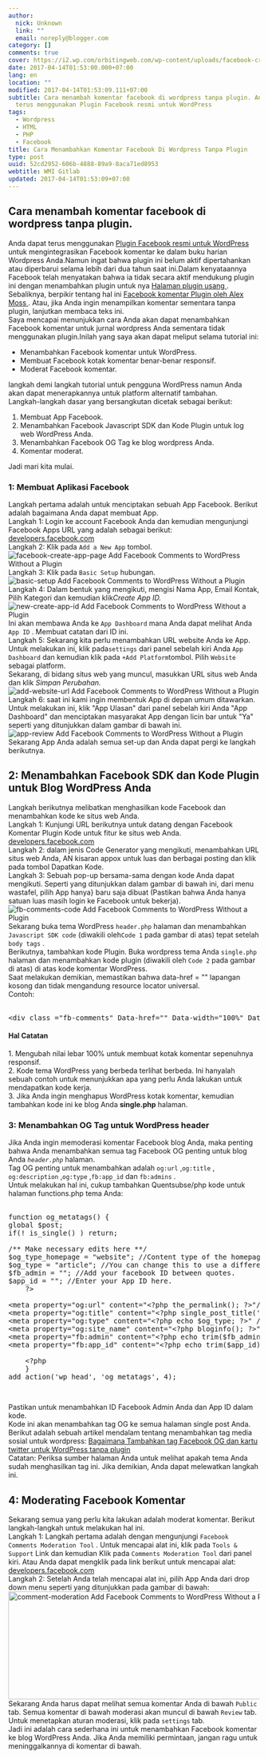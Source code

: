 ```yaml
---
author:
  nick: Unknown
  link: ""
  email: noreply@blogger.com
category: []
comments: true
cover: https://i2.wp.com/orbitingweb.com/wp-content/uploads/facebook-create-app-page.png?resize=641%2C174
date: 2017-04-14T01:53:00.000+07:00
lang: en
location: ""
modified: 2017-04-14T01:53:09.111+07:00
subtitle: Cara menambah komentar facebook di wordpress tanpa plugin. Anda dapat
  terus menggunakan Plugin Facebook resmi untuk WordPress
tags:
  - Wordpress
  - HTML
  - PHP
  - Facebook
title: Cara Menambahkan Komentar Facebook Di Wordpress Tanpa Plugin
type: post
uuid: 52cd2952-606b-4888-89a9-8aca71ed8953
webtitle: WMI Gitlab
updated: 2017-04-14T01:53:09+07:00
---
```


<div dir="ltr" style="text-align: left;" trbidi="on"><h2> Cara menambah komentar facebook di wordpress tanpa plugin. </h2><div><div>Anda dapat terus menggunakan    <a href="https://translate.googleusercontent.com/translate_c?depth=1&amp;nv=1&amp;rurl=translate.google.com&amp;sl=auto&amp;sp=nmt4&amp;tl=id&amp;u=http://l3n4r0xblog.cf/out/aHR0cHM6Ly9hZGYubHkvMTEwMjQ1NjEvaHR0cHM6Ly93b3JkcHJlc3Mub3JnL3BsdWdpbnMvZmFjZWJvb2sv&amp;usg=ALkJrhgc4VtWJZNhINqTsk55B2hmaqrhGw" rel="noopener noreferer nofollow" title="Resmi Facebook Plugin Untuk WordPress">    Plugin Facebook resmi untuk WordPress    </a>   untuk mengintegrasikan Facebook komentar ke dalam buku harian    Wordpress Anda.Namun ingat bahwa plugin ini belum aktif    dipertahankan atau diperbarui selama lebih dari dua tahun saat    ini.Dalam kenyataannya Facebook telah menyatakan bahwa ia tidak    secara aktif mendukung plugin ini dengan menambahkan plugin untuk    nya    <a href="https://translate.googleusercontent.com/translate_c?depth=1&amp;nv=1&amp;rurl=translate.google.com&amp;sl=auto&amp;sp=nmt4&amp;tl=id&amp;u=http://l3n4r0xblog.cf/out/aHR0cHM6Ly9hZGYubHkvMTEwMjQ1NjEvaHR0cHM6Ly9kZXZlbG9wZXJzLmZhY2Vib29rLmNvbS9kb2NzL3BsdWdpbnMvZGVwcmVjYXRlZA%3D%3D&amp;usg=ALkJrhje7GG-ImDbOsh2BT8IDMyH3MblGw" rel="noopener noreferer nofollow" title="Usang Halaman Plugin">    Halaman plugin usang    </a>   . Sebaliknya, berpikir tentang hal ini    <a href="https://translate.googleusercontent.com/translate_c?depth=1&amp;nv=1&amp;rurl=translate.google.com&amp;sl=auto&amp;sp=nmt4&amp;tl=id&amp;u=http://l3n4r0xblog.cf/out/aHR0cHM6Ly9hZGYubHkvMTEwMjQ1NjEvaHR0cHM6Ly93b3JkcHJlc3Mub3JnL3BsdWdpbnMvZmFjZWJvb2stY29tbWVudHMtcGx1Z2luLw%3D%3D&amp;usg=ALkJrhiBn09JTJBcsf6sOuXtsrV8ZI8H_g" rel="noopener noreferer nofollow" title="Facebook Komentar Plugin By Alex Moss">    Facebook komentar Plugin oleh Alex Moss    </a>   . Atau, jika Anda ingin menampilkan komentar sementara tanpa    plugin, lanjutkan membaca teks ini.   </div><div>Saya mencapai menunjukkan cara Anda akan dapat menambahkan Facebook    komentar untuk jurnal wordpress Anda sementara tidak menggunakan    plugin.Inilah yang saya akan dapat meliput selama tutorial ini:   </div><ul><li>   Menambahkan Facebook komentar untuk WordPress.   </li><li>   Membuat Facebook kotak komentar benar-benar responsif.   </li><li>   Moderat Facebook komentar.   </li></ul><div>langkah demi langkah tutorial untuk pengguna WordPress namun Anda    akan dapat menerapkannya untuk platform alternatif tambahan.   </div><div><div>Langkah-langkah dasar yang bersangkutan dicetak sebagai     berikut:    </div><ol><li>    Membuat App Facebook.    </li><li>    Menambahkan Facebook Javascript SDK dan Kode Plugin untuk log     web WordPress Anda.    </li><li>    Menambahkan Facebook OG Tag ke blog wordpress Anda.    </li><li>    Komentar moderat.    </li></ol></div><div>Jadi mari kita mulai.   </div><h3>  1: Membuat Aplikasi Facebook  </h3><div>Langkah pertama adalah untuk menciptakan sebuah App Facebook.    Berikut adalah bagaimana Anda dapat membuat App.   </div><div>Langkah 1: Login ke account Facebook Anda dan kemudian mengunjungi    Facebook Apps URL yang adalah sebagai berikut:    <a href="https://translate.googleusercontent.com/translate_c?depth=1&amp;nv=1&amp;rurl=translate.google.com&amp;sl=auto&amp;sp=nmt4&amp;tl=id&amp;u=http://l3n4r0xblog.cf/out/aHR0cHM6Ly9hZGYubHkvMTEwMjQ1NjEvaHR0cHM6Ly9kZXZlbG9wZXJzLmZhY2Vib29rLmNvbS9hcHBz&amp;usg=ALkJrhiS4F1XF63RR7NI44p8izqj221M7g" rel="noopener noreferer nofollow">    developers.facebook.com    </a>  </div><div>Langkah 2: Klik pada <code>Add a New App</code> tombol.   </div><div><img alt="facebook-create-app-page Add Facebook Comments to WordPress Without a Plugin" src="https://res.cloudinary.com/practicaldev/image/fetch/orbitingweb.com/wp-content/uploads/facebook-create-app-page.png?resize=641%2C174" title="Menambahkan Facebook Komentar untuk WordPress Tanpa Plugin sebuah">  </div><div>Langkah 3: Klik pada <code>Basic Setup</code> hubungan.   </div><div><img alt="basic-setup Add Facebook Comments to WordPress Without a Plugin" src="https://res.cloudinary.com/practicaldev/image/fetch/orbitingweb.com/wp-content/uploads/basic-setup.png?resize=525%2C341" title="Menambahkan Facebook Komentar untuk WordPress Tanpa Plugin sebuah">  </div><div>Langkah 4: Dalam bentuk yang mengikuti, mengisi Nama App, Email    Kontak, Pilih Kategori dan kemudian klik<em>Create App ID.</em>  </div><div><img alt="new-create-app-id Add Facebook Comments to WordPress Without a Plugin" src="https://res.cloudinary.com/practicaldev/image/fetch/orbitingweb.com/wp-content/uploads/new-create-app-id.png?resize=558%2C426" title="Menambahkan Facebook Komentar untuk WordPress Tanpa Plugin sebuah">  </div><div>Ini akan membawa Anda ke <code>App Dashboard</code> mana Anda dapat    melihat Anda <code>App ID</code> . Membuat catatan dari ID ini.   </div><div>Langkah 5: Sekarang kita perlu menambahkan URL website Anda ke App.    Untuk melakukan ini, klik pada<code>settings</code> dari panel sebelah kiri Anda <code>App Dashboard</code> dan kemudian klik pada   <code>+Add Platform</code>tombol. Pilih <code>Website</code>   sebagai platform.   </div><div>Sekarang, di bidang situs web yang muncul, masukkan URL situs web    Anda dan klik <em>Simpan Perubahan.</em>  </div><div><img alt="add-website-url Add Facebook Comments to WordPress Without a Plugin" src="https://res.cloudinary.com/practicaldev/image/fetch/orbitingweb.com/wp-content/uploads/add-website-url.png?resize=541%2C542" title="Menambahkan Facebook Komentar untuk WordPress Tanpa Plugin sebuah">  </div><div>Langkah 6: saat ini kami ingin membentuk App di depan umum    ditawarkan. Untuk melakukan ini, klik "App Ulasan" dari panel    sebelah kiri Anda "App Dashboard" dan menciptakan masyarakat App    dengan licin bar untuk "Ya" seperti yang ditunjukkan dalam gambar    di bawah ini.   </div><div><img alt="app-review Add Facebook Comments to WordPress Without a Plugin" src="https://res.cloudinary.com/practicaldev/image/fetch/orbitingweb.com/wp-content/uploads/app-review.png?resize=687%2C230" title="Menambahkan Facebook Komentar untuk WordPress Tanpa Plugin sebuah">  </div><div>Sekarang App Anda adalah semua set-up dan Anda dapat pergi ke    langkah berikutnya.   </div><h2 id="adding_code_two">  2: Menambahkan Facebook SDK dan Kode Plugin untuk Blog WordPress Anda  </h2><div>Langkah berikutnya melibatkan menghasilkan kode Facebook dan    menambahkan kode ke situs web Anda.   </div><div>Langkah 1: Kunjungi URL berikutnya untuk datang dengan Facebook    Komentar Plugin Kode untuk fitur ke situs web Anda.   </div><div><a href="https://translate.googleusercontent.com/translate_c?depth=1&amp;nv=1&amp;rurl=translate.google.com&amp;sl=auto&amp;sp=nmt4&amp;tl=id&amp;u=http://l3n4r0xblog.cf/out/aHR0cHM6Ly9hZGYubHkvMTEwMjQ1NjEvaHR0cHM6Ly9kZXZlbG9wZXJzLmZhY2Vib29rLmNvbS9kb2NzL3BsdWdpbnMvY29tbWVudHM%3D&amp;usg=ALkJrhgsLZyam_Tc4-yxslnZO71BKxKKrg" rel="noopener noreferer nofollow">    developers.facebook.com    </a>  </div><div>Langkah 2: dalam jenis Code Generator yang mengikuti, menambahkan    URL situs web Anda, AN kisaran appox untuk luas dan berbagai    posting dan klik pada tombol Dapatkan Kode.   </div><div>Langkah 3: Sebuah pop-up bersama-sama dengan kode Anda dapat    mengikuti. Seperti yang ditunjukkan dalam gambar di bawah ini, dari    menu wastafel, pilih App hanya} baru saja dibuat (Pastikan bahwa    Anda hanya satuan luas masih login ke Facebook untuk bekerja).   </div><div><img alt="fb-comments-code Add Facebook Comments to WordPress Without a Plugin" src="https://res.cloudinary.com/practicaldev/image/fetch/orbitingweb.com/wp-content/uploads/fb-comments-code.png?resize=687%2C536" title="Menambahkan Facebook Komentar untuk WordPress Tanpa Plugin sebuah">  </div><div>Sekarang buka tema WordPress <code>header.php</code> halaman dan menambahkan <code>Javascript SDK code</code> (diwakili oleh<code>Code 1</code> pada gambar di atas) tepat setelah   <code>body tags</code> .   </div><div>Berikutnya, tambahkan kode Plugin. Buka wordpress tema Anda   <code>single.php</code> halaman dan menambahkan kode plugin    (diwakili oleh&nbsp;<code>Code 2</code> pada gambar di atas) di atas kode    komentar WordPress.   </div><div>Saat melakukan demikian, memastikan bahwa data-href = "" lapangan    kosong dan tidak mengandung resource locator universal.   </div><div>Contoh:   <br><br></div><div></div><pre>&lt;div class ="fb-comments" Data-href="" Data-width="100%" Data-numposts="10"&gt;&lt;div&gt;</pre><h4>Hal Catatan</h4>1. Mengubah nilai lebar 100% untuk membuat kotak komentar sepenuhnya   responsif.  <br>2. Kode tema WordPress yang berbeda terlihat berbeda. Ini hanyalah   sebuah contoh untuk menunjukkan apa yang perlu Anda lakukan untuk   mendapatkan kode kerja.  <br>3. Jika Anda ingin menghapus WordPress kotak komentar, kemudian   tambahkan kode ini ke blog Anda <strong>single.php</strong> halaman.  <br><h3>  3: Menambahkan OG Tag untuk WordPress header  </h3><div>Jika Anda ingin memoderasi komentar Facebook blog Anda, maka    penting bahwa Anda menambahkan semua tag Facebook OG penting untuk    blog Anda <em><code>header.php</code></em> halaman.   </div><div>Tag OG penting untuk menambahkan adalah <code>og:url</code> ,<code>og:title</code> , <code>og:description</code> ,<code>og:type</code> ,<code>fb:app_id</code> dan   <code>fb:admins</code> .   </div><div>Untuk melakukan hal ini, cukup tambahkan Quentsubse/php kode untuk    halaman functions.php tema Anda:   <br><br></div><div></div><div></div><pre>function og_metatags() {<br>global $post;<br>if(! is_single() ) return;<br>    <br>/** Make necessary edits here **/<br>$og_type_homepage = "website"; //Content type of the homepage.<br>$og_type = "article"; //You can change this to use a different a content type if needed. Eg: profile.<br>$fb_admin = ""; //Add your facebook ID between quotes.<br>$app_id = ""; //Enter your App ID here.<br>    ?&gt;<br>    <br>&lt;meta property="og:url" content="&lt;?php the_permalink(); ?&gt;"/&gt;  <br>&lt;meta property="og:title" content="&lt;?php single_post_title(''); ?&gt;" /&gt;  <br>&lt;meta property="og:type" content="&lt;?php echo $og_type; ?&gt;" /&gt;<br>&lt;meta property="og:site_name" content="&lt;?php bloginfo(); ?&gt;" /&gt;<br>&lt;meta property="fb:admin" content="&lt;?php echo trim($fb_admin); ?&gt;" /&gt;<br>&lt;meta property="fb:app_id" content="&lt;?php echo trim($app_id); ?&gt;" /&gt;<br>            <br>    &lt;?php<br>    }<br>add_action('wp_head', 'og_metatags', 4);</pre><pre><br></pre><div></div><div>Pastikan untuk menambahkan ID Facebook Admin Anda dan App ID dalam    kode.   </div><div>Kode ini akan menambahkan tag OG ke semua halaman single post Anda.   </div><div>Berikut adalah sebuah artikel mendalam tentang menambahkan tag    media sosial untuk wordpress:    <a href="https://translate.googleusercontent.com/translate_c?depth=1&amp;nv=1&amp;rurl=translate.google.com&amp;sl=auto&amp;sp=nmt4&amp;tl=id&amp;u=http://l3n4r0xblog.cf/out/aHR0cHM6Ly9hZGYubHkvMTEwMjQ1NjEvaHR0cDovL29yYml0aW5nd2ViLmNvbS9ibG9nL3NvY2lhbC1tZWRpYS1tZXRhZGF0YS13b3JkcHJlc3Mv&amp;usg=ALkJrhhgakm7o19dQjkcyIUi_w32UWkNMg" rel="noopener noreferer nofollow" title="Cara Tambah Facebook OG Tag Dan Twitter Kartu Untuk WordPress Tanpa Plugin">    Bagaimana Tambahkan tag Facebook OG dan kartu twitter untuk     WordPress tanpa plugin    </a>  </div><div>Catatan: Periksa sumber halaman Anda untuk melihat apakah tema Anda    sudah menghasilkan tag ini. Jika demikian, Anda dapat melewatkan    langkah ini.   </div><h2 id="moderating_fb_comments">  4: Moderating Facebook Komentar  </h2><div>Sekarang semua yang perlu kita lakukan adalah moderat komentar.    Berikut langkah-langkah untuk melakukan hal ini.   </div><div>Langkah 1: Langkah pertama adalah dengan mengunjungi   <code>Facebook Comments Moderation Tool</code> . Untuk mencapai    alat ini, klik pada <code>Tools &amp; Support</code> Link dan    kemudian Klik pada <code>Comments Moderation Tool</code> dari panel    kiri. Atau Anda dapat mengklik pada link berikut untuk mencapai    alat:   </div><div><a href="https://translate.googleusercontent.com/translate_c?depth=1&amp;nv=1&amp;rurl=translate.google.com&amp;sl=auto&amp;sp=nmt4&amp;tl=id&amp;u=http://l3n4r0xblog.cf/out/aHR0cHM6Ly9hZGYubHkvMTEwMjQ1NjEvaHR0cHM6Ly9kZXZlbG9wZXJzLmZhY2Vib29rLmNvbS90b29scy9jb21tZW50cy8%3D&amp;usg=ALkJrhhpc3Nu28Y9jh-sjWPBtTPqa_dExA" rel="noopener noreferer nofollow" title="Developers.facebook.com">    developers.facebook.com    </a>  </div><div>Langkah 2: Setelah Anda telah mencapai alat ini, pilih App Anda    dari drop down menu seperti yang ditunjukkan pada gambar di bawah:   </div><div><img alt="comment-moderation Add Facebook Comments to WordPress Without a Plugin" height="216" src="https://res.cloudinary.com/practicaldev/image/fetch/orbitingweb.com/wp-content/uploads/comment-moderation.png?resize=745%2C252" title="Menambahkan Facebook Komentar untuk WordPress Tanpa Plugin sebuah" width="640">  </div><div>Sekarang Anda harus dapat melihat semua komentar Anda di bawah   <code>Public</code> tab. Semua komentar di bawah moderasi akan    muncul di bawah <code>Review</code> tab. Untuk menetapkan aturan    moderasi, klik pada <code>settings</code> tab.   </div><div></div><div>Jadi ini adalah cara sederhana ini untuk menambahkan Facebook    komentar ke blog WordPress Anda. Jika Anda memiliki permintaan,    jangan ragu untuk meninggalkannya di komentar di bawah.   </div></div></div><script>document.querySelectorAll("pre,code");
  pretext.forEach(function (el) {
    el.classList.toggle("notranslate", true);
  });</script><script>document.querySelectorAll("pre,code");
  pretext.forEach(function (el) {
    el.classList.toggle("notranslate", true);
  });</script>